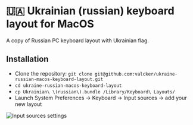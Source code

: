 # 🇺🇦 Ukrainian (russian) keyboard layout for MacOS

A copy of Russian PC keyboard layout with Ukrainian flag.

## Installation

* Clone the repository: `git clone git@github.com:valcker/ukraine-russian-macos-keyboard-layout.git`
* `cd ukraine-russian-macos-keyboard-layout`
* `cp Ukrainian\ \(russian\).bundle /Library/Keyboard\ Layouts/`
* Launch System Preferences -> Keyboard -> Input sources -> add your new layout

![Input sources settings](https://ucda77285f4a43523f5c89f11f2e.previews.dropboxusercontent.com/p/thumb/ABcZJqz1O5zdfUynadU9GLdy-44YCv-_mP9zCGvRMRt-5JxuEfy4tHNhH5WGjO2LsKYVXcFJRMvDfrUL3mx8WdloXH0TNIIZi77_7kDZUp-yDwtuM_RY9teowkabnO_N9GJPc-Q9vwb1tLm0D304CeDIl7gt1ci1DinQiYwVRFuVxvASndf4uPVv8IEtrBgwwYv7wA3XXvPuVSuCMZaMGIt4m6l4RicDYp5DYBL1n4VJeRZXE4IYkbTFZRqhjg4qX4TF1vnr2KmmkbOqaZM7w5Kk4Dl8cqRSr9y68llP3EFcUKKMBWn9uM2e6vMnrdQw2Pq5Guxl39ImmkrQl-qRUtNnrlEESAxnDB1NsMDcYgOb3-YNPrcXCaJoTHuNkxEzccA/p.png)
